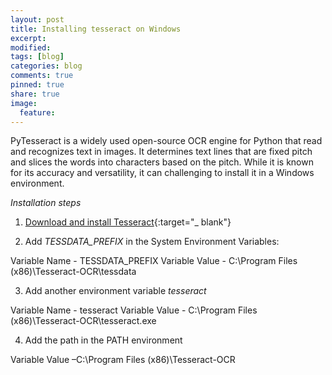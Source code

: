 ```yaml
---
layout: post
title: Installing tesseract on Windows
excerpt:
modified:
tags: [blog]
categories: blog
comments: true
pinned: true
share: true
image:
  feature:
---
```


PyTesseract is a widely used open-source OCR engine for Python that read and recognizes text in images. It determines text lines that are fixed pitch and slices the words into characters based on the pitch. While it is known for its accuracy and versatility, it can challenging to install it in a Windows environment.

_Installation steps_

1. [Download and install Tesseract](https://github.com/UB-Mannheim/tesseract/wiki){:target="\_ blank"}

2. Add _TESSDATA_PREFIX_ in the System Environment Variables:

Variable Name - TESSDATA_PREFIX
Variable Value - C:\Program Files (x86)\Tesseract-OCR\tessdata

3. Add another environment variable _tesseract_

Variable Name - tesseract
Variable Value - C:\Program Files (x86)\Tesseract-OCR\tesseract.exe

4. Add the path in the PATH environment

Variable Value –C:\Program Files (x86)\Tesseract-OCR
